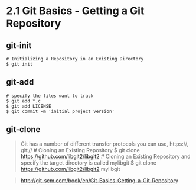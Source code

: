 2.1 Git Basics - Getting a Git Repository
====
## git-init
    # Initializing a Repository in an Existing Directory
    $ git init
## git-add
    # specify the files want to track
    $ git add *.c
    $ git add LICENSE
    $ git commit -m 'initial project version'
## git-clone
> Git has a number of different transfer protocols you can use, https://, git://
    # Cloning an Existing Repository
    $ git clone https://github.com/libgit2/libgit2
    # Cloning an Existing Repository and specify the target directory is called mylibgit
    $ git clone https://github.com/libgit2/libgit2 mylibgit


> http://git-scm.com/book/en/Git-Basics-Getting-a-Git-Repository
